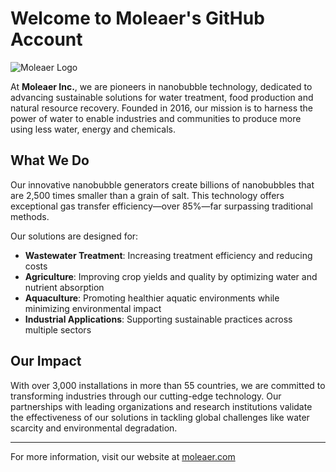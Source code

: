 # Welcome to Moleaer's GitHub Account

![Moleaer Logo](https://www.moleaer.com/hubfs/Logo.jpg)

At **Moleaer Inc.**, we are pioneers in nanobubble technology, dedicated to advancing sustainable solutions for water treatment, food production and natural resource recovery. Founded in 2016, our mission is to harness the power of water to enable industries and communities to produce more using less water, energy and chemicals.

## What We Do

Our innovative nanobubble generators create billions of nanobubbles that are 2,500 times smaller than a grain of salt. This technology offers exceptional gas transfer efficiency—over 85%—far surpassing traditional methods. 

Our solutions are designed for:

- **Wastewater Treatment**: Increasing treatment efficiency and reducing costs
- **Agriculture**: Improving crop yields and quality by optimizing water and nutrient absorption
- **Aquaculture**: Promoting healthier aquatic environments while minimizing environmental impact
- **Industrial Applications**: Supporting sustainable practices across multiple sectors

## Our Impact

With over 3,000 installations in more than 55 countries, we are committed to transforming industries through our cutting-edge technology. Our partnerships with leading organizations and research institutions validate the effectiveness of our solutions in tackling global challenges like water scarcity and environmental degradation.

---

For more information, visit our website at [moleaer.com](https://www.moleaer.com)
